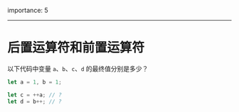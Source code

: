 importance: 5

---

# 后置运算符和前置运算符

以下代码中变量 `a`、`b`、`c`、`d` 的最终值分别是多少？

```js
let a = 1, b = 1;

let c = ++a; // ?
let d = b++; // ?
```
